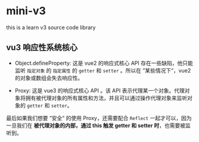# mini-v3

this is a learn v3 source code library

## vu3 响应性系统核心

- Object.defineProperty: 这是 vue2 的响应式核心 API 存在一些缺陷，他只能监听 `指定对象` 的 `指定属性` 的 `getter` 和 `setter` 。所以在 ”某些情况下“，vue2 的对象或数组会失去响应性。

- Proxy: 这是 vue3 的响应式核心 API 。该 API 表示代理某一个对象。代理对象将拥有被代理对象的所有属性和方法，并且可以通过操作代理对象来监听对象的 `getter` 和 `setter`。

最后如果我们想要 ”安全“ 的使用 Proxy，还需要配合 `Reflect` 一起才可以，因为一旦我们在 **被代理对象的内部，通过 this 触发 getter 和 setter 时**，也需要被监听到。
